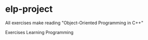 elp-project
===========

All exercises make reading "Object-Oriented Programming in C++" 

Exercises Learning Programming
